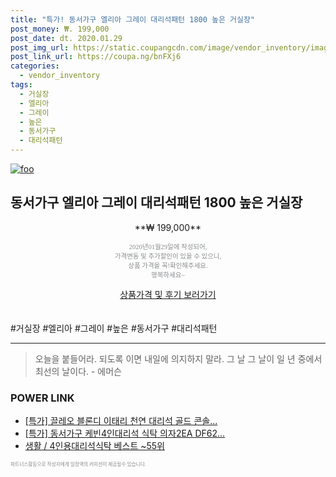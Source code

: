 ```yaml
--- 
title: "특가! 동서가구 엘리아 그레이 대리석패턴 1800 높은 거실장" 
post_money: ₩. 199,000 
post_date: dt. 2020.01.29 
post_img_url: https://static.coupangcdn.com/image/vendor_inventory/images/2019/01/11/15/3/786d4f0c-0e8b-4827-ab85-93a3bf4b6272.jpg 
post_link_url: https://coupa.ng/bnFXj6 
categories: 
  - vendor_inventory 
tags: 
  - 거실장 
  - 엘리아 
  - 그레이 
  - 높은 
  - 동서가구 
  - 대리석패턴 
--- 
```

[![foo](https://static.coupangcdn.com/image/vendor_inventory/images/2019/01/11/15/3/786d4f0c-0e8b-4827-ab85-93a3bf4b6272.jpg)](https://coupa.ng/bnFXj6) 

## 동서가구 엘리아 그레이 대리석패턴 1800 높은 거실장 
<p style="text-align: center;">**₩ 199,000**</p> 
<p style="text-align: center;"><span style="color: #898c8f; font-family: Georgia,Times,serif; font-size: 0.75em;">2020년01월29일에 작성되어, <br>가격변동 및 추가할인이 있을 수 있으니,<br> 상품 가격을 꼭!확인해주세요.<br>행복하세요~</span> 
</p>	 
<div markdown="0" style="text-align: center;"><a href="https://coupa.ng/bnFXj6" class="btn btn--success">상품가격 및 후기 보러가기</a></div> 
<br><br> 
  #거실장 #엘리아 #그레이 #높은 #동서가구 #대리석패턴 
<hr> 

> 오늘을 붙들어라. 되도록 이면 내일에 의지하지 말라. 그 날 그 날이 일 년 중에서 최선의 날이다. - 에머슨 


### POWER LINK

* <a href="https://blog.naver.com/sakai111/221789329909" target="_blank">[특가] 끌레오 블론디 이태리 천연 대리석 골드 콘솔...</a>
* <a href="https://blog.naver.com/an0733/221787300924" target="_blank">[특가] 동서가구 케빈4인대리석 식탁 의자2EA DF62...</a>
* <a href="https://blog.naver.com/santokki14/221787083928" target="_blank">생활 / 4인용대리석식탁 베스트 ~55위</a>

<span style="color: #898c8f; font-family: Georgia,Times,serif; font-size: 0.55em;">파트너스활동으로 작성자에게 일정액의 커미션이 제공될수 있습니다.</span> 
